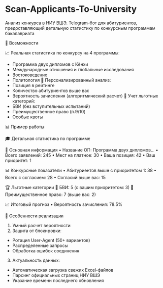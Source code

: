 # Scan-Applicants-To-University

Анализ конкурса в НИУ ВШЭ. 
Telegram-бот для абитуриентов, предоставляющий детальную статистику по конкурсным программам бакалавриата

🌟 Возможности

📈 Реальная статистика по конкурсу на 4 программы:
- Программа двух дипломов с Кёнхи
- Международные отношения и глобальные исследования
- Востоковедение
- Политология
🎯 Персонализированный анализ:
- Позиция в рейтинге
- Количество абитуриентов выше вас
- Вероятность зачисления (алгоритмический расчет)
🏅 Учет льготных категорий:
- БВИ (без вступительных испытаний)
- Преимущественное право (п.9/10)
- Особые квоты

📊 Пример работы

🎓 Детальная статистика по программе

📌 Основная информация
• Название ОП: Программа двух дипломов...
• Всего заявлений: 245
• Мест на платное: 30
• Ваша позиция: 42
• Ваш приоритет: 1

📊 Конкурсные показатели
• Абитуриентов выше с приоритетом 1: 38
• Всего с согласием: 28
• Согласий выше вас: 15

🏆 Льготные категории
🔸 БВИ: 5 (с вашим приоритетом: 3)
🔸 Преимущественное право: 7 (выше вас: 2)

📈 Итоговый прогноз
• Вероятность зачисления: 78.5%



📌 Особенности реализации

1) Умный расчет вероятности
2) Защита от блокировки:
  - Ротация User-Agent (50+ вариантов)
  - Распределенные запросы
  - Обработка ошибок соединения
3) Актуальность данных:
  - Автоматическая загрузка свежих Excel-файлов
  - Парсинг официальных страниц НИУ ВШЭ
  - Указание времени последнего обновления
